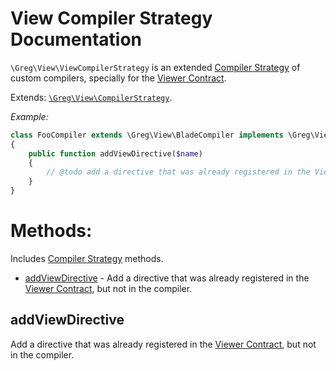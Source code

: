 # View Compiler Strategy Documentation

`\Greg\View\ViewCompilerStrategy` is an extended [Compiler Strategy](CompilerStrategy.md) of custom compilers, specially for the [Viewer Contract](ViewerContract.md).

Extends: [`\Greg\View\CompilerStrategy`](CompilerStrategy.md).

_Example:_

```php
class FooCompiler extends \Greg\View\BladeCompiler implements \Greg\View\ViewCompilerStrategy
{
    public function addViewDirective($name)
    {
        // @todo add a directive that was already registered in the Viewer.
    }
}
```

# Methods:

Includes [Compiler Strategy](CompilerStrategy.md) methods.

* [addViewDirective](#addviewdirective) - Add a directive that was already registered in the [Viewer Contract](ViewerContract.md), but not in the compiler.

## addViewDirective

Add a directive that was already registered in the [Viewer Contract](ViewerContract.md), but not in the compiler.
